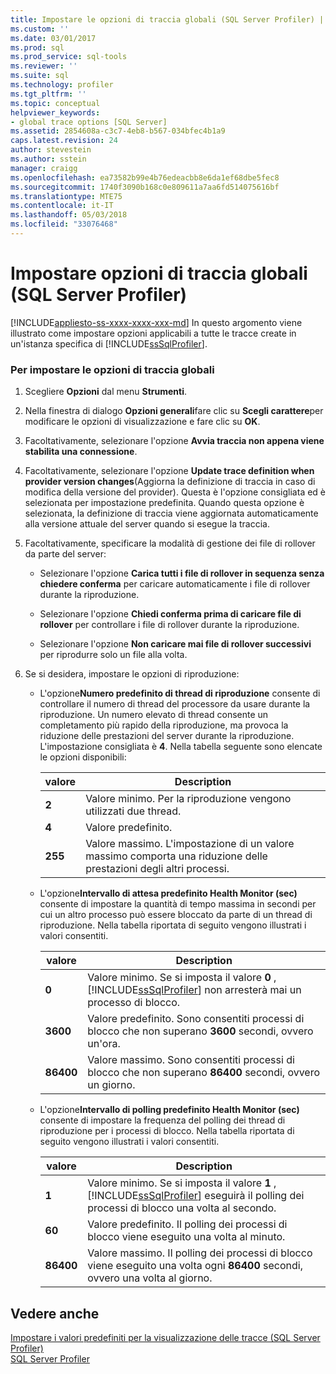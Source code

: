 ```yaml
---
title: Impostare le opzioni di traccia globali (SQL Server Profiler) | Documenti Microsoft
ms.custom: ''
ms.date: 03/01/2017
ms.prod: sql
ms.prod_service: sql-tools
ms.reviewer: ''
ms.suite: sql
ms.technology: profiler
ms.tgt_pltfrm: ''
ms.topic: conceptual
helpviewer_keywords:
- global trace options [SQL Server]
ms.assetid: 2854608a-c3c7-4eb8-b567-034bfec4b1a9
caps.latest.revision: 24
author: stevestein
ms.author: sstein
manager: craigg
ms.openlocfilehash: ea73582b99e4b76edeacbb8e6da1ef68dbe5fec8
ms.sourcegitcommit: 1740f3090b168c0e809611a7aa6fd514075616bf
ms.translationtype: MTE75
ms.contentlocale: it-IT
ms.lasthandoff: 05/03/2018
ms.locfileid: "33076468"
---
```

# <a name="set-global-trace-options-sql-server-profiler"></a>Impostare opzioni di traccia globali (SQL Server Profiler)
[!INCLUDE[appliesto-ss-xxxx-xxxx-xxx-md](../../includes/appliesto-ss-xxxx-xxxx-xxx-md.md)]
  In questo argomento viene illustrato come impostare opzioni applicabili a tutte le tracce create in un'istanza specifica di [!INCLUDE[ssSqlProfiler](../../includes/sssqlprofiler-md.md)].  
  
### <a name="to-set-global-trace-options"></a>Per impostare le opzioni di traccia globali  
  
1.  Scegliere **Opzioni** dal menu **Strumenti**.  
  
2.  Nella finestra di dialogo **Opzioni generali**fare clic su **Scegli carattere**per modificare le opzioni di visualizzazione e fare clic su **OK**.  
  
3.  Facoltativamente, selezionare l'opzione **Avvia traccia non appena viene stabilita una connessione**.  
  
4.  Facoltativamente, selezionare l'opzione **Update trace definition when provider version changes**(Aggiorna la definizione di traccia in caso di modifica della versione del provider). Questa è l'opzione consigliata ed è selezionata per impostazione predefinita. Quando questa opzione è selezionata, la definizione di traccia viene aggiornata automaticamente alla versione attuale del server quando si esegue la traccia.  
  
5.  Facoltativamente, specificare la modalità di gestione dei file di rollover da parte del server:  
  
    -   Selezionare l'opzione **Carica tutti i file di rollover in sequenza senza chiedere conferma** per caricare automaticamente i file di rollover durante la riproduzione.  
  
    -   Selezionare l'opzione **Chiedi conferma prima di caricare file di rollover** per controllare i file di rollover durante la riproduzione.  
  
    -   Selezionare l'opzione **Non caricare mai file di rollover successivi** per riprodurre solo un file alla volta.  
  
6.  Se si desidera, impostare le opzioni di riproduzione:  
  
    -   L'opzione**Numero predefinito di thread di riproduzione** consente di controllare il numero di thread del processore da usare durante la riproduzione. Un numero elevato di thread consente un completamento più rapido della riproduzione, ma provoca la riduzione delle prestazioni del server durante la riproduzione. L'impostazione consigliata è **4**. Nella tabella seguente sono elencate le opzioni disponibili:  
  
        |valore|Description|  
        |-----------|-----------------|  
        |**2**|Valore minimo. Per la riproduzione vengono utilizzati due thread.|  
        |**4**|Valore predefinito.|  
        |**255**|Valore massimo. L'impostazione di un valore massimo comporta una riduzione delle prestazioni degli altri processi.|  
  
    -   L'opzione**Intervallo di attesa predefinito Health Monitor (sec)** consente di impostare la quantità di tempo massima in secondi per cui un altro processo può essere bloccato da parte di un thread di riproduzione. Nella tabella riportata di seguito vengono illustrati i valori consentiti.  
  
        |valore|Description|  
        |-----------|-----------------|  
        |**0**|Valore minimo. Se si imposta il valore **0** , [!INCLUDE[ssSqlProfiler](../../includes/sssqlprofiler-md.md)] non arresterà mai un processo di blocco.|  
        |**3600**|Valore predefinito. Sono consentiti processi di blocco che non superano **3600** secondi, ovvero un'ora.|  
        |**86400**|Valore massimo. Sono consentiti processi di blocco che non superano **86400** secondi, ovvero un giorno.|  
  
    -   L'opzione**Intervallo di polling predefinito Health Monitor (sec)** consente di impostare la frequenza del polling dei thread di riproduzione per i processi di blocco. Nella tabella riportata di seguito vengono illustrati i valori consentiti.  
  
        |valore|Description|  
        |-----------|-----------------|  
        |**1**|Valore minimo. Se si imposta il valore **1** , [!INCLUDE[ssSqlProfiler](../../includes/sssqlprofiler-md.md)] eseguirà il polling dei processi di blocco una volta al secondo.|  
        |**60**|Valore predefinito. Il polling dei processi di blocco viene eseguito una volta al minuto.|  
        |**86400**|Valore massimo. Il polling dei processi di blocco viene eseguito una volta ogni **86400** secondi, ovvero una volta al giorno.|  
  
## <a name="see-also"></a>Vedere anche  
 [Impostare i valori predefiniti per la visualizzazione delle tracce &#40;SQL Server Profiler&#41;](../../tools/sql-server-profiler/set-trace-display-defaults-sql-server-profiler.md)   
 [SQL Server Profiler](../../tools/sql-server-profiler/sql-server-profiler.md)  
  
  
